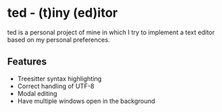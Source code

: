 # ted - (t)iny (ed)itor

ted is a personal project of mine in which I try to implement a text editor based on my personal preferences.

## Features

- Treesitter syntax highlighting
- Correct handling of UTF-8
- Modal editing
- Have multiple windows open in the background
